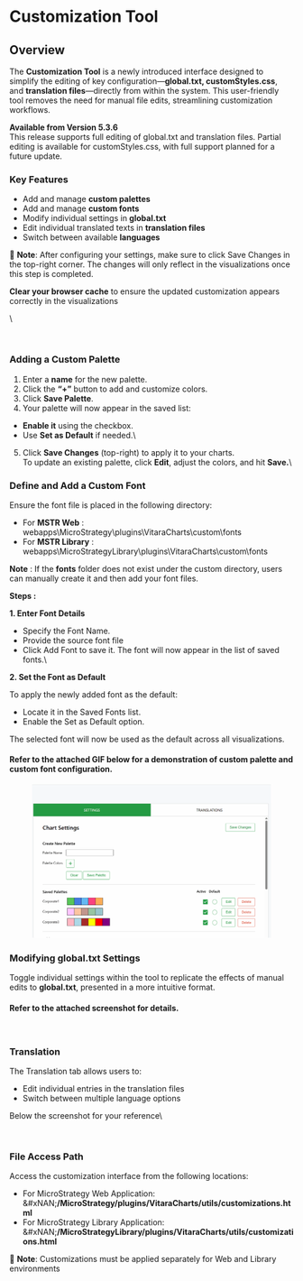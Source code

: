 # Customization Tool

## Overview

The **Customization Tool** is a newly introduced interface designed to simplify the editing of key configuration—**global.txt, customStyles.css**, and **translation files**—directly from within the system. This user-friendly tool removes the need for manual file edits, streamlining customization workflows.

**Available from Version 5.3.6**\
This release supports full editing of global.txt and translation files. Partial editing is available for customStyles.css, with full support planned for a future update.

### &#x20;Key Features

* Add and manage **custom palettes**
* Add and manage **custom fonts**
* Modify individual settings in **global.txt**
* Edit individual translated texts in **translation files**
* Switch between available **languages**

📌 **Note**: After configuring your settings, make sure to click Save Changes in the top-right corner. The changes will only reflect in the visualizations once this step is completed.

**Clear your browser cache** to ensure the updated customization appears correctly in the visualizations

\


<figure><img src="https://lh7-rt.googleusercontent.com/docsz/AD_4nXeDpy5QNGIHTa5oTkFoNxSBaJIhDBvykOw4ccYpaw4Su3AdjMeuPgTjmSc606gI6vQWHvhn94-6oLV6gKUO-NZA_IU0nefPjUFRDo4Pqf8r6tsfXH6EOTbCsl246I3wp4vRd0GT4w?key=GOHD-Vwdy0sntCqAMUofbw" alt=""><figcaption></figcaption></figure>

### Adding a Custom Palette

1. Enter a **name** for the new palette.
2. Click the **“+”** button to add and customize colors.
3. Click **Save Palette**.
4. Your palette will now appear in the saved list:

* **Enable it** using the checkbox.
* Use **Set as Default** if needed.\


5. Click **Save Changes** (top-right) to apply it to your charts.\
   To update an existing palette, click **Edit**, adjust the colors, and hit **Save.**\


### Define and Add a Custom Font

Ensure the font file is placed in the following directory:

* For **MSTR Web** : webapps\MicroStrategy\plugins\VitaraCharts\custom\fonts
* For **MSTR Library** : webapps\MicroStrategyLibrary\plugins\VitaraCharts\custom\fonts

**Note** : If the **fonts** folder does not exist under the custom directory, users can manually create it and then add your font files.

**Steps :**

**1. Enter Font Details**

* Specify the Font Name.
* Provide the source font file
* Click Add Font to save it. The font will now appear in the list of saved fonts.\


**2. Set the Font as Default**

To apply the newly added font as the default:

* Locate it in the Saved Fonts list.
* Enable the Set as Default option.

The selected font will now be used as the default across all  visualizations.

#### Refer to the attached **GIF** below for a demonstration of **custom palette** and **custom font** configuration.

<figure><img src="../.gitbook/assets/Doc customization.gif" alt=""><figcaption></figcaption></figure>

### Modifying global.txt Settings

Toggle individual settings within the tool to replicate the effects of manual edits to **global.txt**, presented in a more intuitive format.

#### Refer to the attached screenshot for details.

<figure><img src="https://lh7-rt.googleusercontent.com/docsz/AD_4nXduM56sssc5Mn8Rj40VRJH-MRV0iaXicx7PFKtTnTYIh3bhFKNhN9FNJkkvU_tKRbV2u8nwkwX0oqZZfphDfk3eGkAs2cplAqwhTrhGktKs6cNKiswh8Pn41ifsMOGpZuTXDAkf9g?key=GOHD-Vwdy0sntCqAMUofbw" alt=""><figcaption></figcaption></figure>

### Translation&#x20;

The Translation tab allows users to:

* Edit individual entries in the translation files
* Switch between multiple language options

Below the screenshot for your reference\


<figure><img src="https://lh7-rt.googleusercontent.com/docsz/AD_4nXcCGZAaak_BaLV_xBJfr_4iVxbBwYO1Bl3E31VeTlf_5BtHlyasif_Q7YoWxvTuXoq_lJ5xn1YhN-UclOrWvipjMtTgh9SuZkFxb53Z5WPNpD-QbM_Jn2XMQOF6nlZadvvFTBpEdw?key=GOHD-Vwdy0sntCqAMUofbw" alt=""><figcaption></figcaption></figure>

### File Access Path

Access the customization interface from the following locations:

* For MicroStrategy Web Application:\
  &#xNAN;**/MicroStrategy/plugins/VitaraCharts/utils/customizations.html**
* For MicroStrategy Library Application:\
  &#xNAN;**/MicroStrategyLibrary/plugins/VitaraCharts/utils/customizations.html**

📌 **Note**: Customizations must be applied separately for Web and Library environments
